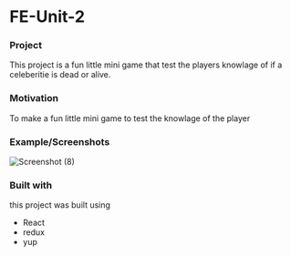 # FE-Unit-2

### Project

This project is a fun little mini game that test the players knowlage of if a celeberitie is dead or alive.



### Motivation 
To make a fun little mini game to test the knowlage of the player 



### Example/Screenshots

![Screenshot (8)](https://user-images.githubusercontent.com/52684059/113808266-89191b80-971a-11eb-8d6c-07a9daa972d7.png)

### Built with 

this project was built using 


- React 
- redux
- yup











